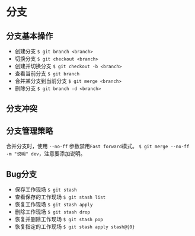 # 分支

## 分支基本操作
* 创建分支 `$ git branch <branch>`
* 切换分支 `$ git checkout <branch>`
* 创建并切换分支 `$ git checkout -b <branch>`
* 查看当前分支 `$ git branch`
* 合并某分支到当前分支 `$ git merge <branch>`
* 删除分支 `$ git branch -d <branch>`

## 分支冲突


## 分支管理策略
合并分支时，使用 `--no-ff` 参数禁用`Fast forward`模式。
`$ git merge --no-ff -m "说明" dev`，注意要添加说明。

## Bug分支

* 保存工作现场 `$ git stash`
* 查看保存的工作现场 `$ git stash list`
* 恢复工作现场 `$ git stash apply`
* 删除工作现场 `$ git stash drop`
* 恢复并删除工作现场 `$ git stash pop`
* 恢复指定的工作现场 `$ git stash apply stash@{0}`
